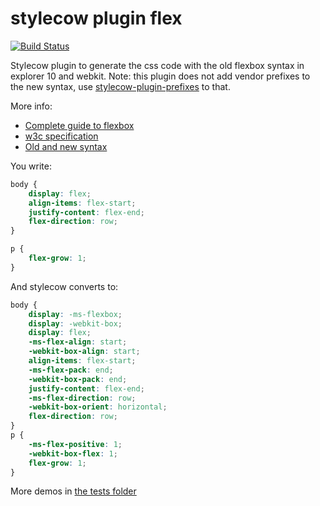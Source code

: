 stylecow plugin flex
====================

[![Build Status](https://travis-ci.org/stylecow/stylecow-plugin-flex.svg)](https://travis-ci.org/stylecow/stylecow-plugin-flex)

Stylecow plugin to generate the css code with the old flexbox syntax in explorer 10 and webkit.
Note: this plugin does not add vendor prefixes to the new syntax, use [stylecow-plugin-prefixes](https://github.com/stylecow/stylecow-plugin-prefixes) to that.

More info:

* [Complete guide to flexbox](http://css-tricks.com/snippets/css/a-guide-to-flexbox/)
* [w3c specification](http://www.w3.org/TR/css3-flexbox/)
* [Old and new syntax](http://css-tricks.com/old-flexbox-and-new-flexbox/)

You write:

```css
body {
	display: flex;
	align-items: flex-start;
	justify-content: flex-end;
	flex-direction: row;
}

p {
	flex-grow: 1;
}
```

And stylecow converts to:

```css
body {
	display: -ms-flexbox;
	display: -webkit-box;
	display: flex;
	-ms-flex-align: start;
	-webkit-box-align: start;
	align-items: flex-start;
	-ms-flex-pack: end;
	-webkit-box-pack: end;
	justify-content: flex-end;
	-ms-flex-direction: row;
	-webkit-box-orient: horizontal;
	flex-direction: row;
}
p {
	-ms-flex-positive: 1;
	-webkit-box-flex: 1;
	flex-grow: 1;
}
```

More demos in [the tests folder](https://github.com/stylecow/stylecow-plugin-flex/tree/master/tests/cases)
